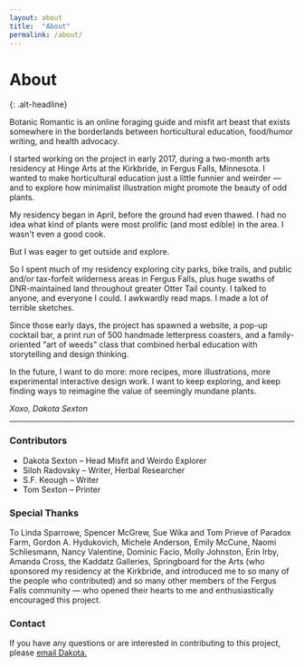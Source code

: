 ```yaml
---
layout: about
title:  "About"
permalink: /about/
---
```

# About
{: .alt-headline}

Botanic Romantic is an online foraging guide and misfit art beast that exists somewhere in the borderlands between horticultural education, food/humor writing, and health advocacy.

I started working on the project in early 2017, during a two-month arts residency at Hinge Arts at the Kirkbride, in Fergus Falls, Minnesota. I wanted to make horticultural education just a little funnier and weirder — and to explore how minimalist illustration might promote the beauty of odd plants. 

My residency began in April, before the ground had even thawed. I had no idea what kind of plants were most prolific (and most edible) in the area. I wasn't even a good cook. 

But I was eager to get outside and explore. 

So I spent much of my residency exploring city parks, bike trails, and public and/or tax-forfeit wilderness areas in Fergus Falls, plus huge swaths of DNR-maintained land throughout greater Otter Tail county. I talked to anyone, and everyone I could. I awkwardly read maps. I made a lot of terrible sketches.

Since those early days, the project has spawned a website, a pop-up cocktail bar, a print run of 500 handmade letterpress coasters, and a family-oriented "art of weeds" class that combined herbal education with storytelling and design thinking.

In the future, I want to do more: more recipes, more illustrations, more experimental interactive design work. I want to keep exploring, and keep finding ways to reimagine the value of seemingly mundane plants. 

_Xoxo, Dakota Sexton_

<hr>

### Contributors
- Dakota Sexton – Head Misfit and Weirdo Explorer
- Siloh Radovsky – Writer, Herbal Researcher
- S.F. Keough – Writer
- Tom Sexton – Printer

### Special Thanks
To Linda Sparrowe, Spencer McGrew, Sue Wika and Tom Prieve of Paradox Farm, Gordon A. Hydukovich, Michele Anderson, Emily McCune, Naomi Schliesmann, Nancy Valentine, Dominic Facio, Molly Johnston, Erin Irby, Amanda Cross, the Kaddatz Galleries, Springboard for the Arts (who sponsored my residency at the Kirkbride, and introduced me to so many of the people who contributed) and so many other members of the Fergus Falls community — who opened their hearts to me and enthusiastically encouraged this project.

### Contact 
If you have any questions or are interested in contributing to this project, please <a href="mailto:dakota@tinykitelab.com">email Dakota.</a>
